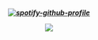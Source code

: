 <h5 align="center">
  
[![spotify-github-profile](https://spotify-github-profile.kittinanx.com/api/view?uid=sokm00zv4j0eyrltnlsww5jkp&cover_image=true&theme=novatorem&show_offline=false&background_color=121212&interchange=false&bar_color=bf9f69&bar_color_cover=false)](https://github.com/kittinan/spotify-github-profile)

![](https://i.imgur.com/aRqyHn1.jpg)
